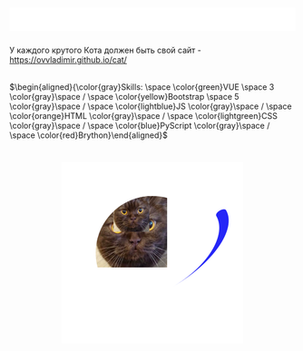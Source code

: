 <h1><img src="img/text.svg" alt="Typing SVG" /></h1>

У каждого крутого Кота должен быть свой сайт - https://ovvladimir.github.io/cat/
<br><br>

$\begin{aligned}{\color{gray}Skills: \space \color{green}VUE \space 3 \color{gray}\space / \space \color{yellow}Bootstrap \space 5 \color{gray}\space / \space \color{lightblue}JS \color{gray}\space / \space \color{orange}HTML \color{gray}\space / \space \color{lightgreen}CSS \color{gray}\space / \space \color{blue}PyScript \color{gray}\space / \space \color{red}Brython}\end{aligned}$

<h1 align="center"><img src="img/cat.svg" alt="" /></h1>